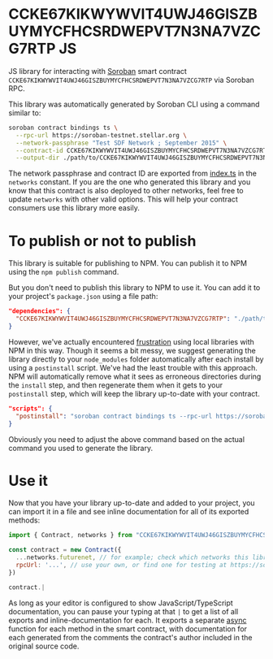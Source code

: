 # CCKE67KIKWYWVIT4UWJ46GISZBUYMYCFHCSRDWEPVT7N3NA7VZCG7RTP JS

JS library for interacting with [Soroban](https://soroban.stellar.org/) smart contract `CCKE67KIKWYWVIT4UWJ46GISZBUYMYCFHCSRDWEPVT7N3NA7VZCG7RTP` via Soroban RPC.

This library was automatically generated by Soroban CLI using a command similar to:

```bash
soroban contract bindings ts \
  --rpc-url https://soroban-testnet.stellar.org \
  --network-passphrase "Test SDF Network ; September 2015" \
  --contract-id CCKE67KIKWYWVIT4UWJ46GISZBUYMYCFHCSRDWEPVT7N3NA7VZCG7RTP \
  --output-dir ./path/to/CCKE67KIKWYWVIT4UWJ46GISZBUYMYCFHCSRDWEPVT7N3NA7VZCG7RTP
```

The network passphrase and contract ID are exported from [index.ts](./src/index.ts) in the `networks` constant. If you are the one who generated this library and you know that this contract is also deployed to other networks, feel free to update `networks` with other valid options. This will help your contract consumers use this library more easily.

# To publish or not to publish

This library is suitable for publishing to NPM. You can publish it to NPM using the `npm publish` command.

But you don't need to publish this library to NPM to use it. You can add it to your project's `package.json` using a file path:

```json
"dependencies": {
  "CCKE67KIKWYWVIT4UWJ46GISZBUYMYCFHCSRDWEPVT7N3NA7VZCG7RTP": "./path/to/this/folder"
}
```

However, we've actually encountered [frustration](https://github.com/stellar/soroban-example-dapp/pull/117#discussion_r1232873560) using local libraries with NPM in this way. Though it seems a bit messy, we suggest generating the library directly to your `node_modules` folder automatically after each install by using a `postinstall` script. We've had the least trouble with this approach. NPM will automatically remove what it sees as erroneous directories during the `install` step, and then regenerate them when it gets to your `postinstall` step, which will keep the library up-to-date with your contract.

```json
"scripts": {
  "postinstall": "soroban contract bindings ts --rpc-url https://soroban-testnet.stellar.org --network-passphrase \"Test SDF Network ; September 2015\" --id CCKE67KIKWYWVIT4UWJ46GISZBUYMYCFHCSRDWEPVT7N3NA7VZCG7RTP --name CCKE67KIKWYWVIT4UWJ46GISZBUYMYCFHCSRDWEPVT7N3NA7VZCG7RTP"
}
```

Obviously you need to adjust the above command based on the actual command you used to generate the library.

# Use it

Now that you have your library up-to-date and added to your project, you can import it in a file and see inline documentation for all of its exported methods:

```js
import { Contract, networks } from "CCKE67KIKWYWVIT4UWJ46GISZBUYMYCFHCSRDWEPVT7N3NA7VZCG7RTP"

const contract = new Contract({
  ...networks.futurenet, // for example; check which networks this library exports
  rpcUrl: '...', // use your own, or find one for testing at https://soroban.stellar.org/docs/reference/rpc#public-rpc-providers
})

contract.|
```

As long as your editor is configured to show JavaScript/TypeScript documentation, you can pause your typing at that `|` to get a list of all exports and inline-documentation for each. It exports a separate [async](https://developer.mozilla.org/en-US/docs/Web/JavaScript/Reference/Statements/async_function) function for each method in the smart contract, with documentation for each generated from the comments the contract's author included in the original source code.
